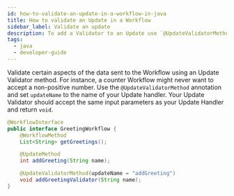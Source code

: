 ```yaml
---
id: how-to-validate-an-update-in-a-workflow-in-java
title: How to validate an Update in a Workflow
sidebar_label: Validate an update
description: To add a Validator to an Update use `@UpdateValidatorMethod`
tags:
  - java
  - developer-guide
---
```


Validate certain aspects of the data sent to the Workflow using an Update Validator method.
For instance, a counter Workflow might never want to accept a non-positive number.
Use the `@UpdateValidatorMethod` annotation and set `updateName` to the name of your Update handler.
Your Update Validator should accept the same input parameters as your Update Handler and return `void`.

```java
@WorkflowInterface
public interface GreetingWorkflow {
    @WorkflowMethod
    List<String> getGreetings();

    @UpdateMethod
    int addGreeting(String name);

    @UpdateValidatorMethod(updateName = "addGreeting")
    void addGreetingValidator(String name);
}
```
